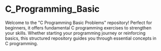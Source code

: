 # C_Programming_Basic
 Welcome to the "C Programming Basic Problems" repository! Perfect for beginners, it offers fundamental C programming exercises to strengthen your skills. Whether starting your programming journey or reinforcing basics, this structured repository guides you through essential concepts in C programming.
